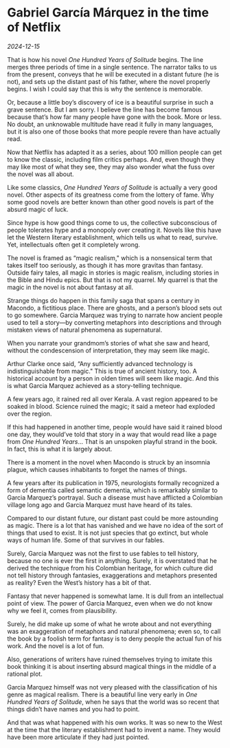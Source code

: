 # Gabriel García Márquez in the time of Netflix

*2024-12-15*

That is how his novel *One Hundred Years of Solitude* begins. The line
merges three periods of time in a single sentence. The narrator talks to
us from the present, conveys that he will be executed in a distant
future (he is not), and sets up the distant past of his father, where
the novel properly begins. I wish I could say that this is why the
sentence is memorable.

Or, because a little boy’s discovery of ice is a beautiful surprise in
such a grave sentence. But I am sorry. I believe the line has become
famous because that’s how far many people have gone with the book. More
or less. No doubt, an unknowable multitude have read it fully in many
languages, but it is also one of those books that more people revere
than have actually read.

Now that Netflix has adapted it as a series, about 100 million people
can get to know the classic, including film critics perhaps. And, even
though they may like most of what they see, they may also wonder what
the fuss over the novel was all about.

Like some classics, *One Hundred Years of Solitude* is actually a very
good novel. Other aspects of its greatness come from the lottery of
fame. Why some good novels are better known than other good novels is
part of the absurd magic of luck.

Since hype is how good things come to us, the collective subconscious of
people tolerates hype and a monopoly over creating it. Novels like this
have let the Western literary establishment, which tells us what to
read, survive. Yet, intellectuals often get it completely wrong.

The novel is framed as “magic realism," which is a nonsensical term that
takes itself too seriously, as though it has more gravitas than fantasy.
Outside fairy tales, all magic in stories is magic realism, including
stories in the Bible and Hindu epics. But that is not my quarrel. My
quarrel is that the magic in the novel is not about fantasy at all.

Strange things do happen in this family saga that spans a century in
Macondo, a fictitious place. There are ghosts, and a person’s blood sets
out to go somewhere. Garcia Marquez was trying to narrate how ancient
people used to tell a story—by converting metaphors into descriptions
and through mistaken views of natural phenomena as supernatural.

When you narrate your grandmom’s stories of what she saw and heard,
without the condescension of interpretation, they may seem like magic.

Arthur Clarke once said, “Any sufficiently advanced technology is
indistinguishable from magic." This is true of ancient history, too. A
historical account by a person in olden times will seem like magic. And
this is what Garcia Marquez achieved as a story-telling technique.

A few years ago, it rained red all over Kerala. A vast region appeared
to be soaked in blood. Science ruined the magic; it said a meteor had
exploded over the region.

If this had happened in another time, people would have said it rained
blood one day, they would’ve told that story in a way that would read
like a page from *One Hundred Years*… That is an unspoken playful strand
in the book. In fact, this is what it is largely about.

There is a moment in the novel when Macondo is struck by an insomnia
plague, which causes inhabitants to forget the names of things.

A few years after its publication in 1975, neurologists formally
recognized a form of dementia called semantic dementia, which is
remarkably similar to Garcia Marquez’s portrayal. Such a disease must
have afflicted a Colombian village long ago and Garcia Marquez must have
heard of its tales.

Compared to our distant future, our distant past could be more
astounding as magic. There is a lot that has vanished and we have no
idea of the sort of things that used to exist. It is not just species
that go extinct, but whole ways of human life. Some of that survives in
our fables.

Surely, Garcia Marquez was not the first to use fables to tell history,
because no one is ever the first in anything. Surely, it is overstated
that he derived the technique from his Colombian heritage, for which
culture did not tell history through fantasies, exaggerations and
metaphors presented as reality? Even the West’s history has a bit of
that.

Fantasy that never happened is somewhat lame. It is dull from an
intellectual point of view. The power of Garcia Marquez, even when we do
not know why we feel it, comes from plausibility.

Surely, he did make up some of what he wrote about and not everything
was an exaggeration of metaphors and natural phenomena; even so, to call
the book by a foolish term for fantasy is to deny people the actual fun
of his work. And the novel is a lot of fun.

Also, generations of writers have ruined themselves trying to imitate
this book thinking it is about inserting absurd magical things in the
middle of a rational plot.

Garcia Marquez himself was not very pleased with the classification of
his genre as magical realism. There is a beautiful line very early in
*One Hundred Years of Solitude*, when he says that the world was so
recent that things didn’t have names and you had to point.

And that was what happened with his own works. It was so new to the West
at the time that the literary establishment had to invent a name. They
would have been more articulate if they had just pointed.
